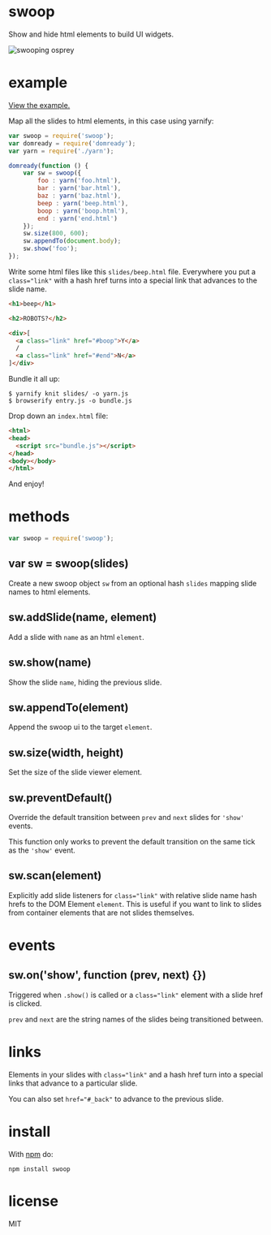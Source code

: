 swoop
=====

Show and hide html elements to build UI widgets.

![swooping osprey](http://substack.net/images/swoop.png)

example
=======

[View the example.](http://substack.net/projects/swoop-example/)

Map all the slides to html elements, in this case using yarnify:

``` js
var swoop = require('swoop');
var domready = require('domready');
var yarn = require('./yarn');

domready(function () {
    var sw = swoop({
        foo : yarn('foo.html'),
        bar : yarn('bar.html'),
        baz : yarn('baz.html'),
        beep : yarn('beep.html'),
        boop : yarn('boop.html'),
        end : yarn('end.html')
    });
    sw.size(800, 600);
    sw.appendTo(document.body);
    sw.show('foo');
});
```
Write some html files like this `slides/beep.html` file.
Everywhere you put a `class="link"` with a hash href turns into a special link
that advances to the slide name.

``` html
<h1>beep</h1>

<h2>ROBOTS?</h2>

<div>[
  <a class="link" href="#boop">Y</a>
  /
  <a class="link" href="#end">N</a>
]</div>
```

Bundle it all up:

```
$ yarnify knit slides/ -o yarn.js
$ browserify entry.js -o bundle.js
```

Drop down an `index.html` file:

``` html
<html>
<head>
  <script src="bundle.js"></script>
</head>
<body></body>
</html>
```

And enjoy!

methods
=======

``` js
var swoop = require('swoop');
```

var sw = swoop(slides)
----------------------

Create a new swoop object `sw` from an optional hash `slides` mapping slide
names to html elements.

sw.addSlide(name, element)
--------------------------

Add a slide with `name` as an html `element`.

sw.show(name)
-------------

Show the slide `name`, hiding the previous slide.

sw.appendTo(element)
--------------------

Append the swoop ui to the target `element`.

sw.size(width, height)
----------------------

Set the size of the slide viewer element.

sw.preventDefault()
-------------------

Override the default transition between `prev` and `next` slides for `'show'`
events.

This function only works to prevent the default transition on the same tick as
the `'show'` event.

sw.scan(element)
----------------

Explicitly add slide listeners for `class="link"` with relative slide name hash
hrefs to the DOM Element `element`. This is useful if you want to link to slides
from container elements that are not slides themselves.

events
======

sw.on('show', function (prev, next) {})
---------------------------------------

Triggered when `.show()` is called or a `class="link"` element with a slide href
is clicked.

`prev` and `next` are the string names of the slides being transitioned between.

links
=====

Elements in your slides with `class="link"` and a hash href turn into a special
links that advance to a particular slide.

You can also set `href="#_back"` to advance to the previous slide.

install
=======

With [npm](http://npmjs.org) do:

```
npm install swoop
```

license
=======

MIT
